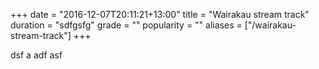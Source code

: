 +++
date = "2016-12-07T20:11:21+13:00"
title = "Wairakau stream track"
duration = "sdfgsfg"
grade = ""
popularity = ""
aliases = ["/wairakau-stream-track"]
+++

dsf a adf asf